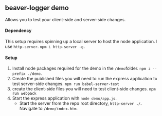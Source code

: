 ## beaver-logger demo
Allows you to test your client-side and server-side changes.

#### Dependency
This setup requires spinning up a local server to host the node application. I use `http-server`.  `npm i http-server -g`.

#### Setup
1. Install node packages required for the demo in the `/demo`folder. `npm i --prefix ./demo`.
2. Create the published files you will need to run the express application to test server-side changes. `npm run babel-server-test` 
3. create the client-side files you will need to test client-side changes. `npm run webpack` 
4. Start the express application with `node demo/app.js`.
   - Start the server from the repo root directory, `http-server ./`.  Navigate to `/demo/index.htm`.
